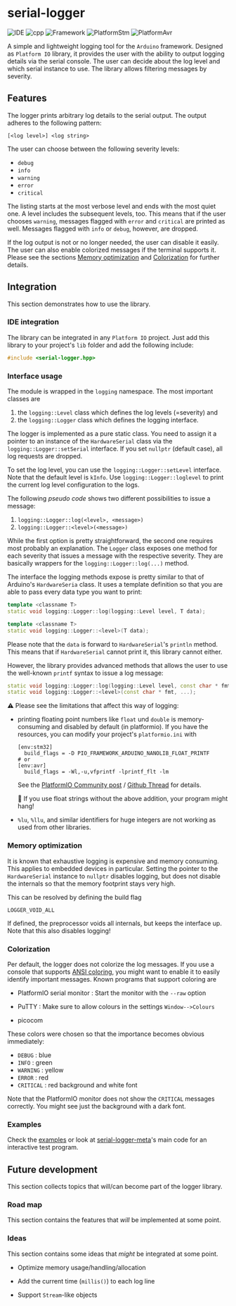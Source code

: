 # serial-logger

![IDE](https://img.shields.io/badge/IDE-VS%20Code-blue?logo=visual-studio-code)
![cpp](https://img.shields.io/badge/Language-C%2B%2B-%2300599C?logo=C%2B%2B)
![Framework](https://img.shields.io/badge/Framework-Arduino-%2300979D?logo=arduino)
![PlatformStm](https://img.shields.io/badge/Platform-STM32-%2303234B?logo=stmicroelectronics)
![PlatformAvr](https://img.shields.io/badge/Platform-Atmel%20AVR-red)

A simple and lightweight logging tool for the `Arduino` framework. Designed as
`Platform IO` library, it provides the user with the ability to output logging
details via the serial console. The user can decide about the log level and
which serial instance to use. The library allows filtering messages by severity.

## Features

The logger prints arbitrary log details to the serial output. The output adheres
to the following pattern:

```log
[<log level>] <log string>
```

The user can choose between the following severity levels:

- `debug`
- `info`
- `warning`
- `error`
- `critical`

The listing starts at the most verbose level and ends with the most quiet one.
A level includes the subsequent levels, too. This means that if the user chooses
`warning`, messages flagged with `error` and `critical` are printed as well.
Messages flagged with `info` or `debug`, however, are dropped.

If the log output is not or no longer needed, the user can disable it easily.
The user can also enable colorized messages if the terminal supports it. Please
see the sections [Memory optimization](#memory-optimization) and
[Colorization](#colorization) for further details.

## Integration

This section demonstrates how to use the library.

### IDE integration

The library can be integrated in any `Platform IO` project. Just add this
library to your project's `lib` folder and add the following include:

```cpp
#include <serial-logger.hpp>
```

### Interface usage

The module is wrapped in the `logging` namespace. The most important classes are

1. the `logging::Level` class which defines the log levels (=severity) and
2. the `logging::Logger` class which defines the logging interface.

The logger is implemented as a pure static class. You need to assign it a
pointer to an instance of the `HardwareSerial` class via the
`logging::Logger::setSerial` interface. If you set `nullptr` (default case),
all log requests are dropped.

To set the log level, you can use the `logging::Logger::setLevel` interface.
Note that the default level is `kInfo`. Use `logging::Logger::loglevel` to print
the current log level configuration to the logs.

The following _pseudo code_ shows two different possibilities to issue a
message:

1. `logging::Logger::log(<level>, <message>)`
2. `logging::Logger::<level>(<message>)`

While the first option is pretty straightforward, the second one requires most
probably an explanation. The `Logger` class exposes one method for each severity
that issues a message with the respective severity. They are basically wrappers
for the `logging::Logger::log(...)` method.

The interface the logging methods expose is pretty similar to that of Arduino's
`HardwareSeria` class. It uses a template definition so that you are able to
pass every data type you want to print:

```cpp
template <classname T>
static void logging::Logger::log(logging::Level level, T data);

template <classname T>
static void logging::Logger::<level>(T data);
```

Please note that the `data` is forward to `HardwareSerial`'s `println` method.
This means that if `HardwareSerial` cannot print it, this library cannot either.

However, the library provides advanced methods that allows the user to use the
well-known `printf` syntax to issue a log message:

```C++
static void logging::Logger::log(logging::Level level, const char * fmt, ...);
static void logging::Logger::<level>(const char * fmt, ...);
```

:warning: Please see the limitations that affect this way of logging:

- printing floating point numbers like `float` und `double` is memory-consuming
  and disabled by default (in platformio). If you have the resources, you can
  modify your project's `platformio.ini` with

  ```text
  [env:stm32]
    build_flags = -D PIO_FRAMEWORK_ARDUINO_NANOLIB_FLOAT_PRINTF
  # or
  [env:avr]
    build_flags = -Wl,-u,vfprintf -lprintf_flt -lm
  ```

  See the [PlatformIO Community post] / [Github Thread] for details.

  :rotating_light: If you use float strings without the above addition, your
  program might hang!

- `%lu`, `%llu`, and similar identifiers for huge integers are not working as
  used from other libraries.

[PlatformIO Community post]: https://community.platformio.org/t/how-to-make-stm32duino-support-sprintf-under-arduino-frame/17402/2
[Github Thread]: https://github.com/platformio/platformio-vscode-ide/issues/1385

### Memory optimization

It is known that exhaustive logging is expensive and memory consuming. This
applies to embedded devices in particular. Setting the pointer to the
`HardwareSerial` instance to `nullptr` disables logging, but does not disable
the internals so that the memory footprint stays very high.

This can be resolved by defining the build flag

```
LOGGER_VOID_ALL
```

If defined, the preprocessor voids all internals, but keeps the interface up.
Note that this also disables logging!

### Colorization

Per default, the logger does not colorize the log messages. If you use a console
that supports [ANSI coloring], you might want to enable it to easily identify
important messages. Known programs that support coloring are

- PlatformIO serial monitor : Start the monitor with the `--raw` option

- PuTTY : Make sure to allow colours in the settings `Window-->Colours`

- picocom

These colors were chosen so that the importance becomes obvious immediately:

- `DEBUG` : blue
- `INFO` : green
- `WARNING` : yellow
- `ERROR` : red
- `CRITICAL` : red background and white font

Note that the PlatformIO monitor does not show the `CRITICAL` messages
correctly. You might see just the background with a dark font.

[ANSI coloring]: https://stackoverflow.com/a/33206814

### Examples

Check the [examples] or look at [serial-logger-meta]'s main code for an
interactive test program.

[serial-logger-meta]: https://github.com/addivaku/serial-logger-meta
[examples]: ./examples/

## Future development

This section collects topics that will/can become part of the logger library.

### Road map

This section contains the features that _will_ be implemented at some point.

### Ideas

This section contains some ideas that _might_ be integrated at some point.

- Optimize memory usage/handling/allocation

- Add the current time (`millis()`) to each log line

- Support `Stream`-like objects
